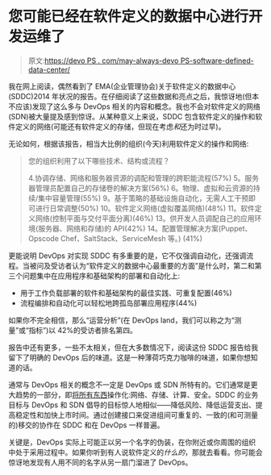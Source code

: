 # 您可能已经在软件定义的数据中心进行开发运维了

> 原文:[https://devo PS . com/may-always-devo PS-software-defined-data-center/](https://devops.com/might-already-devops-software-defined-data-center/)

我在网上阅读，偶然看到了 EMA(企业管理协会)关于软件定义的数据中心(SDDC)2014 年状况的报告。在仔细阅读了这些数据和亮点之后，我惊讶地(但本不应该)发现了这么多与 DevOps 相关的内容和概念。我也不会对软件定义的网络(SDN)被大量提及感到惊讶。从某种意义上来说，SDDC 包含软件定义的操作和软件定义的网络(可能还有软件定义的存储，但现在考虑*和*还为时过早)。

无论如何，根据该报告，相当大比例的组织(今天)利用软件定义的操作和网络:

> 您的组织利用了以下哪些技术、结构或流程？
> 
> 4.协调存储、网络和服务器资源的调配和管理的跨职能流程(57%)
> 5。服务器管理员配置自己的存储卷的解决方案(56%)
> 6。物理、虚拟和云资源的持续/集中容量管理(55%)
> 9。基于策略的基础设施自动化，无需人工干预即可进行日常调整(50%)
> 10。软件定义网络(虚拟覆盖网络)(48%)
> 11。软件定义网络(控制平面与交付平面分离)(46%)
> 13。供开发人员调配自己的应用环境(服务器、网络和存储)的 API(42%)
> 14。配置管理解决方案(Puppet、Opscode Chef、SaltStack、ServiceMesh 等。) (41%)

更能说明 DevOps 对实现 SDDC 有多重要的是，它不仅强调自动化，还强调流程。当被问及受访者认为“软件定义的数据中心最重要的方面”是什么时，第二和第三个问题集中在应用程序和基础架构的部署和自动化上:

*   用于工作负载部署的软件和基础架构的最佳实践、可重复配置(46%)
*   流程编排和自动化可以轻松地跨孤岛部署应用程序(44%)

如果你不完全相信，那么“运营分析”(在 DevOps land，我们可以称之为“测量”或“指标”)以 42%的受访者排名第四。

报告中还有更多，一些不太相关，但在大多数情况下，阅读这份 SDDC 报告给我留下了明确的 DevOps 后的味道。这是一种薄荷巧克力咖啡的味道，如果你想知道的话。

通常与 DevOps 相关的概念不一定是 DevOps 或 SDN 所特有的。它们通常是更大趋势的一部分，即[将所有东西](http://www.slideshare.net/lmacvittie/operationalize-all-the-network-things)操作化:网络、存储、计算、安全。SDDC 的业务目标与 DevOps 和 SDN 倡导的目标惊人地相似——降低风险、降低运营支出、提高稳定性和加快上市时间。通过创建接口来促进组间可重复的、一致的(和可测量的)移交的协作在 SDDC 和在 DevOps 一样普遍。

关键是，DevOps 实际上可能正以另一个名字的伪装，在你附近或你周围的组织中处于采用过程中。如果你听到有人说软件定义的*什么的*，那就去看看。你可能会惊讶地发现有人用不同的名字从另一扇门溜进了 DevOps。